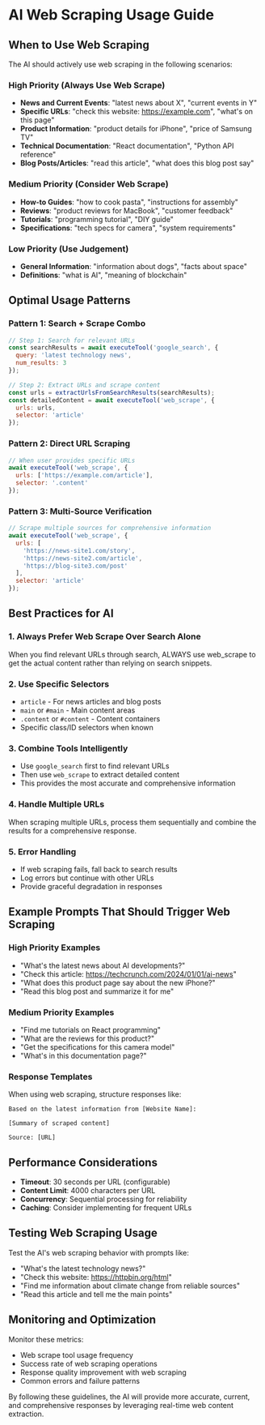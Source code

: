 # AI Web Scraping Usage Guide

## When to Use Web Scraping

The AI should actively use web scraping in the following scenarios:

### High Priority (Always Use Web Scrape)
- **News and Current Events**: "latest news about X", "current events in Y"
- **Specific URLs**: "check this website: https://example.com", "what's on this page"
- **Product Information**: "product details for iPhone", "price of Samsung TV"
- **Technical Documentation**: "React documentation", "Python API reference"
- **Blog Posts/Articles**: "read this article", "what does this blog post say"

### Medium Priority (Consider Web Scrape)
- **How-to Guides**: "how to cook pasta", "instructions for assembly"
- **Reviews**: "product reviews for MacBook", "customer feedback"
- **Tutorials**: "programming tutorial", "DIY guide"
- **Specifications**: "tech specs for camera", "system requirements"

### Low Priority (Use Judgement)
- **General Information**: "information about dogs", "facts about space"
- **Definitions**: "what is AI", "meaning of blockchain"

## Optimal Usage Patterns

### Pattern 1: Search + Scrape Combo
```javascript
// Step 1: Search for relevant URLs
const searchResults = await executeTool('google_search', {
  query: 'latest technology news',
  num_results: 3
});

// Step 2: Extract URLs and scrape content
const urls = extractUrlsFromSearchResults(searchResults);
const detailedContent = await executeTool('web_scrape', {
  urls: urls,
  selector: 'article'
});
```

### Pattern 2: Direct URL Scraping
```javascript
// When user provides specific URLs
await executeTool('web_scrape', {
  urls: ['https://example.com/article'],
  selector: '.content'
});
```

### Pattern 3: Multi-Source Verification
```javascript
// Scrape multiple sources for comprehensive information
await executeTool('web_scrape', {
  urls: [
    'https://news-site1.com/story',
    'https://news-site2.com/article',
    'https://blog-site3.com/post'
  ],
  selector: 'article'
});
```

## Best Practices for AI

### 1. Always Prefer Web Scrape Over Search Alone
When you find relevant URLs through search, ALWAYS use web_scrape to get the actual content rather than relying on search snippets.

### 2. Use Specific Selectors
- `article` - For news articles and blog posts
- `main` or `#main` - Main content areas
- `.content` or `#content` - Content containers
- Specific class/ID selectors when known

### 3. Combine Tools Intelligently
- Use `google_search` first to find relevant URLs
- Then use `web_scrape` to extract detailed content
- This provides the most accurate and comprehensive information

### 4. Handle Multiple URLs
When scraping multiple URLs, process them sequentially and combine the results for a comprehensive response.

### 5. Error Handling
- If web scraping fails, fall back to search results
- Log errors but continue with other URLs
- Provide graceful degradation in responses

## Example Prompts That Should Trigger Web Scraping

### High Priority Examples
- "What's the latest news about AI developments?"
- "Check this article: https://techcrunch.com/2024/01/01/ai-news"
- "What does this product page say about the new iPhone?"
- "Read this blog post and summarize it for me"

### Medium Priority Examples
- "Find me tutorials on React programming"
- "What are the reviews for this product?"
- "Get the specifications for this camera model"
- "What's in this documentation page?"

### Response Templates
When using web scraping, structure responses like:
```
Based on the latest information from [Website Name]:

[Summary of scraped content]

Source: [URL]
```

## Performance Considerations

- **Timeout**: 30 seconds per URL (configurable)
- **Content Limit**: 4000 characters per URL
- **Concurrency**: Sequential processing for reliability
- **Caching**: Consider implementing for frequent URLs

## Testing Web Scraping Usage

Test the AI's web scraping behavior with prompts like:
- "What's the latest technology news?"
- "Check this website: https://httpbin.org/html"
- "Find me information about climate change from reliable sources"
- "Read this article and tell me the main points"

## Monitoring and Optimization

Monitor these metrics:
- Web scrape tool usage frequency
- Success rate of web scraping operations
- Response quality improvement with web scraping
- Common errors and failure patterns

By following these guidelines, the AI will provide more accurate, current, and comprehensive responses by leveraging real-time web content extraction.